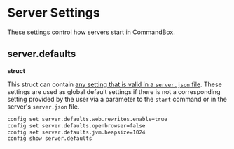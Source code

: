 # Server Settings

These settings control how servers start in CommandBox. 

## server.defaults
**struct**

This struct can contain [any setting that is valid in a `server.json` file](../embedded_server/serverjson.md).  These settings are used as global default settings if there is not a corresponding setting provided by the user via a parameter to the `start` command or in the server's `server.json` file.
```bash
config set server.defaults.web.rewrites.enable=true
config set server.defaults.openbrowser=false
config set server.defaults.jvm.heapsize=1024
config show server.defaults
```
